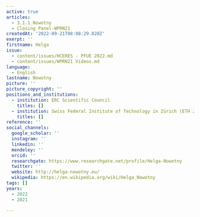 ```yaml
---
active: true
articles:
  - 3.1.1_Nowotny
  - Closing Panel-WPRN21
createdAt: '2022-09-21T08:08:29.828Z'
exerpt: ''
firstname: Helga
issue:
  - content/issues/HCERES - PFUE 2022.md
  - content/issues/WPRN21 Videos.md
language:
  - English
lastname: Nowotny
picture: ''
picture_copyright: ''
positions_and_institutions:
  - institution: ERC Scientific Council
    titles: []
  - institution: Swiss Federal Institute of Technology in Zürich (ETH Zurich), Switzerland
    titles: []
reference: ''
social_channels:
  google_scholar: ''
  instagram: ''
  linkedin: ''
  mendeley: ''
  orcid: ''
  researchgate: https://www.researchgate.net/profile/Helga-Nowotny
  twitter: ''
  website: http://helga-nowotny.eu/
  wikipedia: https://en.wikipedia.org/wiki/Helga_Nowotny
tags: []
years:
  - 2022
  - 2021

---
```

